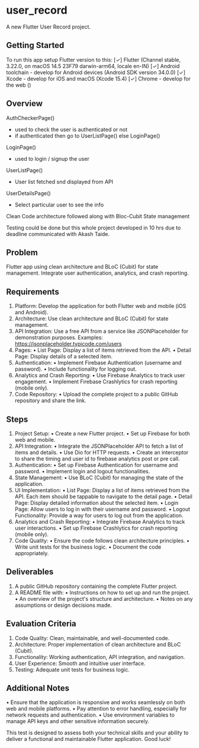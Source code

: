 # user_record

A new Flutter User Record project.

## Getting Started

To run this app setup Flutter version to this:
[✓] Flutter (Channel stable, 3.22.0, on macOS 14.5 23F79 darwin-arm64, locale en-IN)
[✓] Android toolchain - develop for Android devices (Android SDK version 34.0.0)
[✓] Xcode - develop for iOS and macOS (Xcode 15.4)
[✓] Chrome - develop for the web ()

## Overview

AuthCheckerPage()
- used to check the user is authenticated or not
- if authenticated then go to UserListPage() else LoginPage()

LoginPage()
- used to login / signup the user

UserListPage()
- User list fetched snd displayed from API

UserDetailsPage()
- Select particular user to see the info

Clean Code architecture followed along with Bloc-Cubit State management

Testing could be done but this whole project developed in 10 hrs 
due to deadline communicated with Akash Taide.


## Problem

Flutter app using clean architecture and BLoC (Cubit) for state management. 
Integrate user authentication, analytics, and crash reporting.

## Requirements

1. Platform: Develop the application for both Flutter web and mobile (iOS and
   Android).
2. Architecture: Use clean architecture and BLoC (Cubit) for state management.
3. API Integration: Use a free API from a service like JSONPlaceholder for demonstration purposes.
   Examples: https://jsonplaceholder.typicode.com/users
4. Pages:
   • List Page: Display a list of items retrieved from the API.
   • Detail Page: Display details of a selected item.
5. Authentication:
   • Implement Firebase Authentication (username and password).
   • Include functionality for logging out.
6. Analytics and Crash Reporting:
   • Use Firebase Analytics to track user engagement.
   • Implement Firebase Crashlytics for crash reporting (mobile only).
7. Code Repository:
   • Upload the complete project to a public GitHub repository and share the link.

## Steps

1. Project Setup:
   • Create a new Flutter project.
   • Set up Firebase for both web and mobile.
2. API Integration:
   • Integrate the JSONPlaceholder API to fetch a list of items and details. 
   • Use Dio for HTTP requests.
   • Create an interceptor to share the timing and user id to firebase analytics post or pre call.
3. Authentication:
   • Set up Firebase Authentication for username and password.
   • Implement login and logout functionalities.
4. State Management:
   • Use BLoC (Cubit) for managing the state of the application.
5. UI Implementation:
   • List Page: Display a list of items retrieved from the API. Each item should be tappable to navigate to the detail page.
   • Detail Page: Display detailed information about the selected item.
   • Login Page: Allow users to log in with their username and password.
   • Logout Functionality: Provide a way for users to log out from the application. 
6. Analytics and Crash Reporting:
   • Integrate Firebase Analytics to track user interactions.
   • Set up Firebase Crashlytics for crash reporting (mobile only). 
7. Code Quality:
   • Ensure the code follows clean architecture principles.
   • Write unit tests for the business logic.
   • Document the code appropriately.

## Deliverables

1. A public GitHub repository containing the complete Flutter project.
2. A README file with:
   • Instructions on how to set up and run the project.
   • An overview of the project's structure and architecture.
   • Notes on any assumptions or design decisions made.

## Evaluation Criteria
1. Code Quality: Clean, maintainable, and well-documented code. 
2. Architecture: Proper implementation of clean architecture and BLoC (Cubit). 
3. Functionality: Working authentication, API integration, and navigation. 
4. User Experience: Smooth and intuitive user interface. 
5. Testing: Adequate unit tests for business logic.

## Additional Notes
• Ensure that the application is responsive and works seamlessly on both web and mobile platforms.
• Pay attention to error handling, especially for network requests and authentication.
• Use environment variables to manage API keys and other sensitive information securely.

This test is designed to assess both your technical skills and your ability to deliver a
functional and maintainable Flutter application. Good luck!